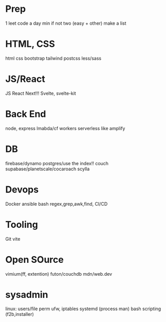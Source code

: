 # Prep
1 leet code a day min if not two (easy + other)
make a list 

# HTML, CSS
html
css
bootstrap
tailwind
postcss
less/sass

# JS/React
JS
React
Next!!!
Svelte, svelte-kit

# Back End
node, express
lmabda/cf workers
serverless like amplify

# DB
firebase/dynamo
postgres/use the index!!
couch
supabase/planetscale/cocaroach
scylla

# Devops
Docker
ansible
bash
    regex,grep,awk,find,
CI/CD

# Tooling
Git
vite

# Open SOurce
vimium(ff, extention)
futon/couchdb
mdn/web.dev

# sysadmin
linux:
users/file perm
ufw, iptables
systemd (process man)
bash scripting (f2b,installer)



